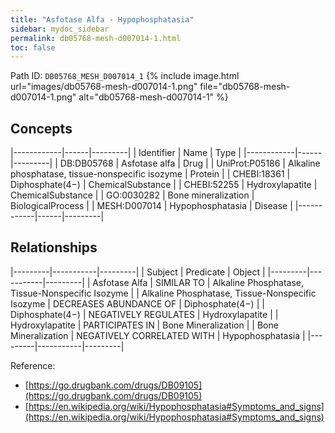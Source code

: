 ```yaml
---
title: "Asfotase Alfa - Hypophosphatasia"
sidebar: mydoc_sidebar
permalink: db05768-mesh-d007014-1.html
toc: false 
---
```



Path ID: `DB05768_MESH_D007014_1`
{% include image.html url="images/db05768-mesh-d007014-1.png" file="db05768-mesh-d007014-1.png" alt="db05768-mesh-d007014-1" %}

## Concepts

|------------|------|---------|
| Identifier | Name | Type    |
|------------|------|---------|
| DB:DB05768 | Asfotase alfa | Drug |
| UniProt:P05186 | Alkaline phosphatase, tissue-nonspecific isozyme | Protein |
| CHEBI:18361 | Diphosphate(4−) | ChemicalSubstance |
| CHEBI:52255 | Hydroxylapatite | ChemicalSubstance |
| GO:0030282 | Bone mineralization | BiologicalProcess |
| MESH:D007014 | Hypophosphatasia | Disease |
|------------|------|---------|

## Relationships

|---------|-----------|---------|
| Subject | Predicate | Object  |
|---------|-----------|---------|
| Asfotase Alfa | SIMILAR TO | Alkaline Phosphatase, Tissue-Nonspecific Isozyme |
| Alkaline Phosphatase, Tissue-Nonspecific Isozyme | DECREASES ABUNDANCE OF | Diphosphate(4−) |
| Diphosphate(4−) | NEGATIVELY REGULATES | Hydroxylapatite |
| Hydroxylapatite | PARTICIPATES IN | Bone Mineralization |
| Bone Mineralization | NEGATIVELY CORRELATED WITH | Hypophosphatasia |
|---------|-----------|---------|

Reference: 
  - [https://go.drugbank.com/drugs/DB09105](https://go.drugbank.com/drugs/DB09105)
  - [https://en.wikipedia.org/wiki/Hypophosphatasia#Symptoms_and_signs](https://en.wikipedia.org/wiki/Hypophosphatasia#Symptoms_and_signs)
